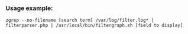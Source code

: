 ### Usage example:

`zgrep --no-filename [search term] /var/log/filter.log* | filterparser.php | /usr/local/bin/filtergraph.sh [field to display]`
